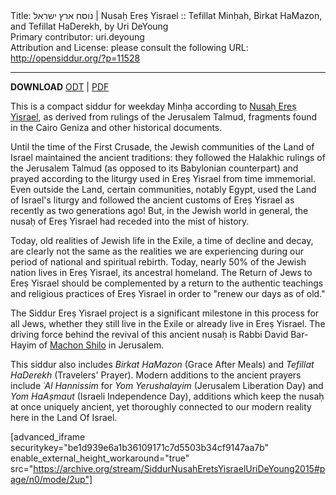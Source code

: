 <html>
<head></head>
<body>
Title: נוסח ארץ ישראל | Nusaḥ Ereṣ Yisrael :: Tefillat Minḥah, Birkat HaMazon, and Tefillat HaDerekh, by Uri DeYoung<br />
Primary contributor: uri.deyoung<br />
Attribution and License: please consult the following URL: <a href="http://opensiddur.org/?p=11528">http://opensiddur.org/?p=11528</a>
<p />
<hr />

<strong>DOWNLOAD</strong> <a href="r.org/wp-content/uploads/2016/02/Siddur-Nusaḥ-Ereṣ-Yisrael-–-Minḥa-Uri-DeYoung.odt">ODT</a> | <a href="https://opensiddur.org/wp-content/uploads/2016/02/Siddur-Nusaḥ-Ereṣ-Yisrael-–-Minḥa-Uri-DeYoung.pdf">PDF</a>

This is a compact siddur for weekday Minḥa according to <a href="http://machonshilo.org/en/eng/list-articles/36-minhag-eretz/58-nusach-eretz-israel">Nusaḥ Ereṣ Yisrael</a>, as derived from rulings of the Jerusalem Talmud, fragments found in the Cairo Geniza and other historical documents.

Until the time of the First Crusade, the Jewish communities of the Land of Israel maintained the ancient traditions: they followed the Halakhic rulings of the Jerusalem Talmud (as opposed to its Babylonian counterpart) and prayed according to the liturgy used in Ereṣ Yisrael from time immemorial. Even outside the Land, certain communities, notably Egypt, used the Land of Israel's liturgy and followed the ancient customs of Ereṣ Yisrael as recently as two generations ago! But, in the Jewish world in general, the nusaḥ of Ereṣ Yisrael had receded into the mist of history.

Today, old realities of Jewish life in the Exile, a time of decline and decay, are clearly not the same as the realities we are experiencing during our period of national and spiritual rebirth. Today, nearly 50% of the Jewish nation lives in Ereṣ Yisrael, its ancestral homeland. The Return of Jews to Ereṣ Yisrael should be complemented by a return to the authentic teachings and religious practices of Ereṣ Yisrael in order to "renew our days as of old."

The Siddur Ereṣ Yisrael project is a significant milestone in this process for all Jews, whether they still live in the Exile or already live in Ereṣ Yisrael. The driving force behind the revival of this ancient nusaḥ is Rabbi David Bar-Hayim of <a href="http://machonshilo.org">Machon Shilo</a> in Jerusalem.

This siddur also includes <em>Birkat HaMazon</em> (Grace After Meals) and <em>Tefillat HaDerekh</em> (Travelers' Prayer). Modern additions to the ancient prayers include<em> ʿAl Hannissim</em> for <em>Yom Yerushalayim</em> (Jerusalem Liberation Day) and <em>Yom HaAṣmaut</em> (Israeli Independence Day), additions which keep the nusaḥ at once uniquely ancient, yet thoroughly connected to our modern reality here in the Land Of Israel.


[advanced_iframe securitykey="be1d939e6a1b36109171c7d5503b34cf9147aa7b" enable_external_height_workaround="true" src="https://archive.org/stream/SiddurNusahEretsYisraelUriDeYoung2015#page/n0/mode/2up"]
</body>
</html>
